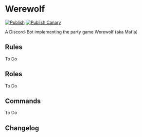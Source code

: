# Werewolf
[![Publish](https://github.com/thrustdevstudios/Werewolf/actions/workflows/publish.yml/badge.svg?branch=master)](https://github.com/thrustdevstudios/Werewolf/actions/workflows/publish.yml)
[![Publish Canary](https://github.com/thrustdevstudios/Werewolf/actions/workflows/publish-canary.yml/badge.svg?branch=dev)](https://github.com/thrustdevstudios/Werewolf/actions/workflows/publish-canary.yml)

A Discord-Bot implementing the party game Werewolf (aka Mafia)

## **Rules**
To Do

## **Roles**
To Do

## **Commands**
To Do

## **Changelog**

